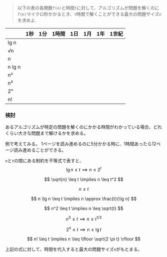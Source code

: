 <!--
<script type="text/javascript" async
  src="https://cdnjs.cloudflare.com/ajax/libs/mathjax/2.7.7/MathJax.js?config=TeX-MML-AM_CHTML">
</script>
-->

> 以下の表の各関数`f(n)`と時間`t`に対して、アルゴリズムが問題を解くのに`f(n)`マイクロ秒かかるとき、`t`時間で解くことができる最大の問題サイズ`n`を求めよ.

|  | 1秒 | 1分 | 1時間 | 1日 | 1月 | 1年 | 1世紀 |
| --- | --- | --- | --- | --- | --- | --- | --- |
| lg n |  |  |  |  |  |  |  |
| √n |  |  |  |  |  |  |  |
| n |  |  |  |  |  |  |  |
| n lg n |  |  |  |  |  |  |  |
| n² |  |  |  |  |  |  |  |
| n³ |  |  |  |  |  |  |  |
| 2ⁿ |  |  |  |  |  |  |  |
| n! |  |  |  |  |  |  |  |

### 検討
あるアルゴリズムが特定の問題を解くのにかかる時間がわかっている場合、どれくらい大きな問題まで解けるかを求める。

例で考えてみる。
1ページを読み進めるのに5分かかる時に、1時間あったら12ページ読み進めることができる。

`n`と`t`の間にある制約を不等式で表すと、
$$
\lg n \leq t \implies n \leq 2^t
$$

$$
\sqrt{n} \leq t \implies n \leq t^2
$$

$$
n \leq t
$$

$$
n \lg n \leq t \implies n \approx \frac{t}{\lg n}
$$

$$
n^2 \leq t \implies n \leq \sqrt{t}
$$

$$
n^3 \leq t \implies n \leq t^{1/3}
$$

$$
2^n \leq t \implies n \leq \lg t
$$

$$
n! \leq t \implies n \leq \lfloor \sqrt{2 \pi t} \rfloor
$$

上記の式に対して、時間を代入すると最大の問題サイズ`n`がもとまる。
